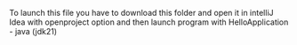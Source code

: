 To launch this file you have to download this folder and open it in intelliJ Idea with openproject option and then launch program with HelloApplication - java (jdk21)
